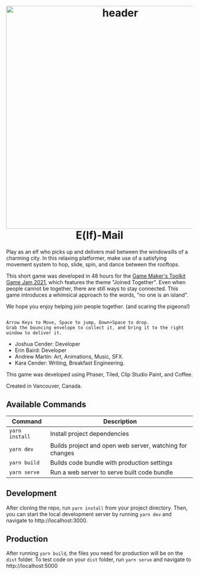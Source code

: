 <h1 align="center">
  <br>
  <img src="./blob/main/public/assets/splash_art.png?raw=true" alt="header" width="600"/>
  <br>
  E(lf)-Mail
  <br>
</h1>

Play as an elf who picks up and delivers mail between the windowsills of a charming city. In this relaxing platformer, make use of a satisfying movement system to hop, slide, spin, and dance between the rooftops.

This short game was developed in 48 hours for the [Game Maker's Toolkit Game Jam 2021](https://dentrala.itch.io/elf-mail), which features the theme "Joined Together". Even when people cannot be together, there are still ways to stay connected. This game introduces a whimsical approach to the words, "no one is an island".

We hope you enjoy helping join people together. (and scaring the pigeons!)

~~~~~~~~~~~

Arrow Keys to Move, Space to jump, Down+Space to drop.
Grab the bouncing envelope to collect it, and bring it to the right window to deliver it.

~~~~~~~~~~~

- Joshua Cender: Developer
- Erin Baird: Developer
- Andrew Martin: Art, Animations, Music, SFX.
- Kara Cender: Writing, Breakfast Engineering.

This game was developed using Phaser, Tiled, Clip Studio Paint, and Coffee.

Created in Vancouver, Canada.


## Available Commands

| Command | Description |
|---------|-------------|
| `yarn install` | Install project dependencies |
| `yarn dev` | Builds project and open web server, watching for changes |
| `yarn build` | Builds code bundle with production settings  |
| `yarn serve` | Run a web server to serve built code bundle |

## Development

After cloning the repo, run `yarn install` from your project directory. Then, you can start the local development
server by running `yarn dev` and navigate to http://localhost:3000.

## Production

After running `yarn build`, the files you need for production will be on the `dist` folder. To test code on your `dist` folder, run `yarn serve` and navigate to http://localhost:5000